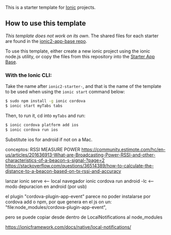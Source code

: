 This is a starter template for [Ionic](http://ionicframework.com/docs/) projects.

## How to use this template

*This template does not work on its own*. The shared files for each starter are found in the [ionic2-app-base repo](https://github.com/ionic-team/ionic2-app-base).

To use this template, either create a new ionic project using the ionic node.js utility, or copy the files from this repository into the [Starter App Base](https://github.com/ionic-team/ionic2-app-base).

### With the Ionic CLI:

Take the name after `ionic2-starter-`, and that is the name of the template to be used when using the `ionic start` command below:

```bash
$ sudo npm install -g ionic cordova
$ ionic start myTabs tabs
```

Then, to run it, cd into `myTabs` and run:

```bash
$ ionic cordova platform add ios
$ ionic cordova run ios
```

Substitute ios for android if not on a Mac.


conceptos:
RSSI
MEASURE POWER
https://community.estimote.com/hc/en-us/articles/201636913-What-are-Broadcasting-Power-RSSI-and-other-characteristics-of-a-beacon-s-signal-?page=2
https://stackoverflow.com/questions/36514389/how-to-calculate-the-distance-to-a-beacon-based-on-tx-rssi-and-accuracy



lanzar
ionic serve <-- local navegador
ionic cordova run android -lc <-- modo depuracion en android (por usb)

el plugin "cordova-plugin-app-event"
parece no poder instalarse por cordova add o npm, por que genera en el js on un:
 "file:node_modules/cordova-plugin-app-event",
 
 pero se puede copiar desde dentro de LocalNotifications al node_modules
 
 https://ionicframework.com/docs/native/local-notifications/
 
